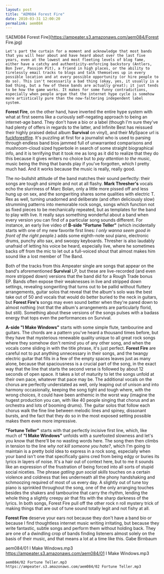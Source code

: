 ```yaml
---
layout: post
title: "AEM084 Forest Fire"
date: 2010-03-31 12:00:20
permalink: aem084
---
```

![AEM084 Forest Fire](https://ampeater.s3.amazonaws.com/aem084/Forest Fire.jpg)

    Let's part the curtain for a moment and acknowledge that most bands that you will hear about and have heard about over the last five years, even at the lowest and most fleeting levels of blog fame, either have a catchy and authenticity-enforcing backstory (Antlers, Bon Iver, Passion Pit), a friend in high places, or the ability to tirelessly email tracks to blogs and talk themselves up in every possible location and at every possible opportunity (or hire people to do so). This isn't necessarily a bad thing (okay, yes, it usually is a bad thing, but a few of these bands are actually great); it just tends to be how the game works. It makes for some funny contradictions, especially when people argue that the internet hype cycle is somehow more artistically pure than the now-faltering independent label system.

**Forest Fire**, on the other hand, have inverted the entire hype system with what at first seems like a curiously self-negating approach to being an internet-age band. They don't have a bio or a label (though I'm sure they've had plenty of offers in regards to the latter, and Infinite Best has reissued their highly praised debut album **Survival** on vinyl), and their MySpace url is [fuckforestfire](http://www.myspace.com/fuckforestfire). It's puzzling at first for a journalist who is used to parsing through endless band bios jammed full of unwarranted comparisons and mushroom-cloud sized hyperbole in search of some straight biographical info, and it is terrifying that it took me as long as it did to realize that they do this because it gives writers no choice but to _pay attention to the music_, music being the thing that bands play if you've forgotten, which I pretty much had. And it works because the music is really, really good.

The no-bullshit attitude of the band matches their sound perfectly: their songs are tough and simple and not at all flashy. **Mark Thresher's** vocals echo the slurriness of Marc Bolan, only a little more pissed off and less hung up on sex, and the songwriting shares some qualities with electric T. Rex as well, turning unadorned and deliberate (and often deliciously slow) strumming patterns into memorable rock songs, songs which function not as fixed pieces to be mechanically repeated, but as templates for the band to play with live. It really says something wonderful about a band when every version you can find of a particular song sounds different. For instance, an early live video of **B-side "Fortune Teller"** (which incidentally starts with one of my new favorite first lines: _I only wanna seem good in front of the right people_.) adds some eighth-note soul piano, electronic drums, punchy alto sax, and swoopy keyboards. Thresher is also laudably unafraid of letting his voice be heard, especially live, where he sometimes backs off from the mic to let out a full-voiced shout that almost makes him sound like a lost member of The Band.

Both of the tracks from this Ampeater single are songs that appear on the band's aforementioned **Survival** LP, but these are live-recorded (and even more stripped down) versions that the band did for a Rough Trade bonus EP. Bands often expose their weaknesses in live and stripped down settings, revealing songwriting that turns out to be pallid without fluttery arrangements, guitar solos that reveal that the album's solo was the best take out of 50 and vocals that would do better buried to the neck in guitars, but **Forest Fire's** songs may even sound better when they're pared down to almost nothing (not that the album's arrangements are particularly florid, but still). Something about these versions of the songs pulses with a badass energy that tops even the performances on Survival.

**A-side "I Make Windows"** starts with some simple flute, tambourine and guitars. The chords are a pattern you've heard a thousand times before, but they have that mysterious renewable quality unique to all great rock songs where they somehow don't remind you of any other song, and when the vocals come sliding in with the title phrase, it's just perfect. **Forest Fire** are careful not to put anything unnecessary in their songs, and the twangy electric guitar that fills in a few of the empty spaces leaves just as many alone, because that spaciousness is a crucial part of the song, in the exact way that the line that starts the second verse is followed by about 12 seconds of open space. It takes a lot of maturity to let the songs unfold at their own pace, whatever that pace may be. The additional vocals on the chorus are perfectly understated as well, only leaping out of unison and into harmony occasionally, keeping the song tight and tough where, with the wrong choices, it could have been anthemic in the worst way (imagine the hugest production you can, with like 40 people singing that chorus and an orchestra and lots of booming drums). The guitar solos that follow each chorus walk the fine line between melodic lines and spiney, dissonant bursts, and the fact that they do so in the most exposed setting possible makes them even more impressive.

**"Fortune Teller"** starts with that perfectly incisive first line, which, like much of **"I Make Windows"** unfolds with a surefooted slowness and let's you know that there'll be no wasting words here. The song then then climbs in tension to the line _why not kill someone you hate?_, which I'm going to maintain is a pretty bold idea to express in a rock song, especially when your band isn't one that specifically gains cred from being edgy or buries its lyrics in layers of noise. It's a hair out of context here, but to me it sounds like an expression of the frustration of being forced into all sorts of stupid social niceties. The phrase _gatling gun social skills_ touches on a certain violence and coldness that lies underneath all the phony handshaking and schmoozing required of most of us every day. A slightly out of tune toy piano is sprinkled throughout the song, one of the only arranging touches besides the shakers and tambourine that carry the rhythm, lending the whole thing a slightly creepy air that fits with the sharp darkness of the lyrics. In both songs, Forest Fire pull off the other rock n roll mystery trick of making things that are out of tune sound totally legit and not fishy at all.

**Forest Fire** deserve your ears not because they don't have a band bio or because I find thoughtless internet music writing irritating, but because they write fantastic, subtle songs and perform them without holding back. They are one of a dwindling crop of bands finding listeners almost solely on the basis of their music, and that means a lot at a time like this. Gabe Birnbaum
  
  aem084/01 I Make Windows.mp3
    https://ampeater.s3.amazonaws.com/aem084/01 I Make Windows.mp3
    
    aem084/02 Fortune Teller.mp3
    https://ampeater.s3.amazonaws.com/aem084/02 Fortune Teller.mp3
    
    